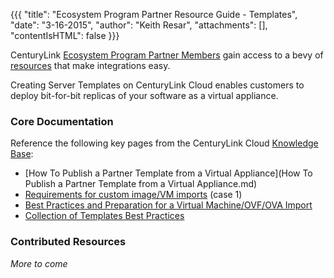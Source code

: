 {{{
  "title": "Ecosystem Program Partner Resource Guide - Templates",
  "date": "3-16-2015",
  "author": "Keith Resar",
  "attachments": [],
  "contentIsHTML": false
}}}


CenturyLink [Ecosystem Program Partner Members](centurylink-cloud-ecosystem-program-guide.md) gain access to a bevy of [resources](ecosystem-program-resources.md) that make integrations easy.

Creating Server Templates on CenturyLink Cloud enables customers to deploy bit-for-bit replicas of your software as a virtual appliance.

### Core Documentation

Reference the following key pages from the CenturyLink Cloud [Knowledge Base](/knowledge-base):

* [How To Publish a Partner Template from a Virtual Appliance](How To Publish a Partner Template from a Virtual Appliance.md)
* [Requirements for custom image/VM imports](../../service-tasks/service-tasks/requirements-for-custom-imagevm-imports/) (case 1)
* [Best Practices and Preparation for a Virtual Machine/OVF/OVA Import](../../service-tasks/best-practices-and-preparation-for-a-virtual-machineovfova-import/)
* [Collection of Templates Best Practices](../../blueprints/templates-best-practices/)



### Contributed Resources

*More to come*
